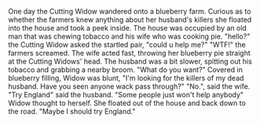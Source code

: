 One day the Cutting Widow wandered onto a blueberry farm.
Curious as to whether the farmers knew anything about her husband's killers she floated into the house and took a peek inside. 
The house was occupied by an old man that was chewing tobacco and his wife who was cooking pie.
"hello?" the Cutting Widow asked the startled pair, "could u help me?"
"WTF!" the farmers screamed.
The wife acted fast, throwing her blueberry pie straight at the Cutting Widows' head.
The husband was a bit slower, spitting out his tobacco and grabbing a nearby broom.
"What do you want?"
Covered in blueberry filling, Widow was blunt, "I'm looking for the killers of my dead husband. Have you seen anyone wack pass through?"
"No.", said the wife.
"Try England" said the husband.
"Some people just won't help anybody" Widow thought to herself. 
She floated out of the house and back down to the road.
"Maybe I should try England."